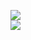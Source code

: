 [![](https://img.shields.io/badge/Made%20With-Github%20Spray-lightgrey.svg?style=for-the-badge&logo=github)](https://github.com/Annihil/github-spray#7152)  
[![](https://i.imgur.com/2DrTn0Z.gif)](https://github.com/Annihil/github-spray)